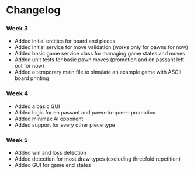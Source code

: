 # Changelog
### Week 3
- Added initial entities for board and pieces
- Added initial service for move validation (works only for pawns for now)
- Added basic game service class for managing game states and moves
- Added unit tests for basic pawn moves (promotion and en passant left out for now)
- Added a temporary main file to simulate an example game with ASCII board printing
### Week 4
- Added a basic GUI
- Added logic for en passant and pawn-to-queen promotion
- Added minimax AI opponent
- Added support for every other piece type
### Week 5
- Added win and loss detection
- Added detection for most draw types (excluding threefold repetition)
- Added GUI for game end states
